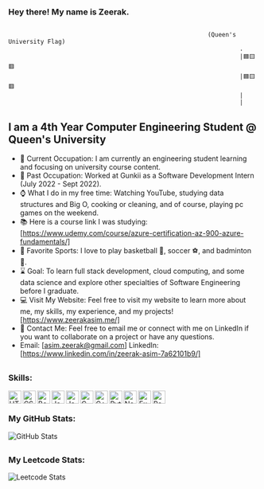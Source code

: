### Hey there! My name is Zeerak.
##
                                                            (Queen's University Flag)
                                                                     .
                                                                     |🟦🟨🟥
                                                                     |🟦🟨🟥
                                                                     |
                                                                     |
##                                                                     
## I am a 4th Year Computer Engineering Student @ Queen's University                                                                  
- 🧠 Current Occupation: I am currently an engineering student learning and focusing on university course content.
- 👔 Past Occupation: Worked at Gunkii as a Software Development Intern (July 2022 - Sept 2022). 
- ⌚ What I do in my free time: Watching YouTube, studying data structures and Big O, cooking or cleaning, and of course, playing pc games on the weekend. 
- 📚 Here is a course link I was studying: [https://www.udemy.com/course/azure-certification-az-900-azure-fundamentals/]
- 🏸 Favorite Sports: I love to play basketball 🏀, soccer ⚽, and badminton 🏸.
- ⌛ Goal: To learn full stack development, cloud computing, and some data science and explore other specialties of Software Engineering before I graduate.
- 💻 Visit My Website: Feel free to visit my website to learn more about me, my skills, my experience, and my projects! [https://www.zeerakasim.me/]
- 📧 Contact Me: Feel free to email me or connect with me on LinkedIn if you want to collaborate on a project or have any questions.
- Email: [asim.zeerak@gmail.com] LinkedIn: [https://www.linkedin.com/in/zeerak-asim-7a62101b9/]

##
### Skills:
<img align = "left" alt = "HTML" width = "26px" src = "https://cdn.iconscout.com/icon/free/png-64/html-3628838-3030115.png" />
<img align = "left" alt = "CSS" width = "26px" src = "https://cdn.iconscout.com/icon/free/png-64/css-131-722685.png" />
<img align = "left" alt = "Bootstrap" width = "26px" src = "https://cdn.iconscout.com/icon/free/png-64/bootstrap-3628663-3029888.png" />
<img align = "left" alt = "JavaScript" width = "26px" src = "https://cdn.iconscout.com/icon/free/png-64/javascript-1-225993.png" />
<img align = "left" alt = "Java" width = "26px" src = "https://cdn.iconscout.com/icon/free/png-64/java-3628857-3029997.png" />
<img align = "left" alt = "C" width = "26px" src = "https://cdn.iconscout.com/icon/free/png-64/c-58-1175247.png" />
<img align = "left" alt = "C++" width = "26px" src = "https://cdn.iconscout.com/icon/free/png-64/c-4-226082.png" />
<img align = "left" alt = "Python" width = "26px" src = "https://cdn.iconscout.com/icon/free/png-64/python-3628999-3030224.png" />
<img align = "left" alt = "Node.js" width = "26px" src = "https://cdn.iconscout.com/icon/free/png-64/node-js-1174925.png" />
<img align = "left" alt = "Express.js" width = "26px" src = "https://upload.wikimedia.org/wikipedia/commons/6/64/Expressjs.png" />
<img align = "left" alt = "React.js" width = "26px" src = "https://cdn4.iconfinder.com/data/icons/logos-3/600/React.js_logo-512.png" />
<br />

##
### My GitHub Stats:
![GitHub Stats](https://github-readme-stats.vercel.app/api?username=hahazz4&theme=dark)
##

### My Leetcode Stats:
![Leetcode Stats](https://leetcard.jacoblin.cool/hahazz4)
##
